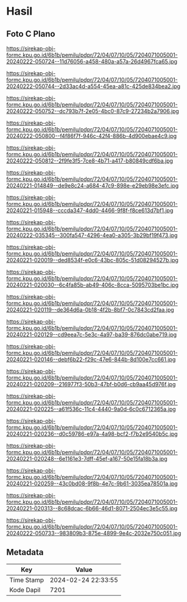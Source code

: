 # Hasil

## Foto C Plano

https://sirekap-obj-formc.kpu.go.id/6b1b/pemilu/pdpr/72/04/07/10/05/7204071005001-20240222-050724--11d76056-a458-480a-a57a-26d4967fca65.jpg

https://sirekap-obj-formc.kpu.go.id/6b1b/pemilu/pdpr/72/04/07/10/05/7204071005001-20240222-050744--2d33ac4d-a554-45ea-a81c-425de834bea2.jpg

https://sirekap-obj-formc.kpu.go.id/6b1b/pemilu/pdpr/72/04/07/10/05/7204071005001-20240222-050752--dc793b7f-2e05-4bc0-87c9-27234b2a7906.jpg

https://sirekap-obj-formc.kpu.go.id/6b1b/pemilu/pdpr/72/04/07/10/05/7204071005001-20240222-050800--f4f86f7f-946c-42f4-886b-4d900ebae4c9.jpg

https://sirekap-obj-formc.kpu.go.id/6b1b/pemilu/pdpr/72/04/07/10/05/7204071005001-20240222-050812--2f9fe3f5-7ce8-4b71-a417-b80849cdf6ba.jpg

https://sirekap-obj-formc.kpu.go.id/6b1b/pemilu/pdpr/72/04/07/10/05/7204071005001-20240221-014849--de9e8c24-a684-47c9-898e-e29eb98e3efc.jpg

https://sirekap-obj-formc.kpu.go.id/6b1b/pemilu/pdpr/72/04/07/10/05/7204071005001-20240221-015948--cccda347-4dd0-4466-9f8f-f8ce613d7bf1.jpg

https://sirekap-obj-formc.kpu.go.id/6b1b/pemilu/pdpr/72/04/07/10/05/7204071005001-20240222-035345--300fa547-4296-4ea0-a305-3b29bf19f473.jpg

https://sirekap-obj-formc.kpu.go.id/6b1b/pemilu/pdpr/72/04/07/10/05/7204071005001-20240221-020019--ded8534f-e0c6-43bc-805c-51d08294527b.jpg

https://sirekap-obj-formc.kpu.go.id/6b1b/pemilu/pdpr/72/04/07/10/05/7204071005001-20240221-020030--6c4fa85b-ab49-406c-8cca-5095703be1bc.jpg

https://sirekap-obj-formc.kpu.go.id/6b1b/pemilu/pdpr/72/04/07/10/05/7204071005001-20240221-020119--de364d6a-0b18-4f2b-8bf7-0c7843cd2faa.jpg

https://sirekap-obj-formc.kpu.go.id/6b1b/pemilu/pdpr/72/04/07/10/05/7204071005001-20240221-020129--cd9eea7c-5e3c-4a97-ba39-876dc0abe719.jpg

https://sirekap-obj-formc.kpu.go.id/6b1b/pemilu/pdpr/72/04/07/10/05/7204071005001-20240221-020146--debf6b22-f29c-47e6-844b-8d100e7cc661.jpg

https://sirekap-obj-formc.kpu.go.id/6b1b/pemilu/pdpr/72/04/07/10/05/7204071005001-20240221-020209--216977f3-50b3-47bf-b0d6-cb9aa45d976f.jpg

https://sirekap-obj-formc.kpu.go.id/6b1b/pemilu/pdpr/72/04/07/10/05/7204071005001-20240221-020225--a61f536c-11c4-4440-9a0d-6c0c6712365a.jpg

https://sirekap-obj-formc.kpu.go.id/6b1b/pemilu/pdpr/72/04/07/10/05/7204071005001-20240221-020236--d0c59786-e97a-4a98-bcf2-f7b2e9540b5c.jpg

https://sirekap-obj-formc.kpu.go.id/6b1b/pemilu/pdpr/72/04/07/10/05/7204071005001-20240221-020248--6e1161e3-7dff-45ef-a167-50e15fa18b3a.jpg

https://sirekap-obj-formc.kpu.go.id/6b1b/pemilu/pdpr/72/04/07/10/05/7204071005001-20240221-020259--43c0bd08-9f8b-4e7c-9b61-3035ea78501a.jpg

https://sirekap-obj-formc.kpu.go.id/6b1b/pemilu/pdpr/72/04/07/10/05/7204071005001-20240221-020313--8c68dcac-6b66-46d1-8071-2504ec3e5c55.jpg

https://sirekap-obj-formc.kpu.go.id/6b1b/pemilu/pdpr/72/04/07/10/05/7204071005001-20240222-050733--983809b3-875e-4899-9e4c-2032e750c051.jpg


## Metadata

| Key        | Value               |
| ---------- | ------------------- |
| Time Stamp | 2024-02-24 22:33:55 |
| Kode Dapil | 7201                |



